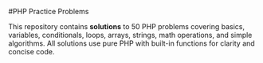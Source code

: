 #PHP Practice Problems

This repository contains **solutions** to 50 PHP problems covering basics, variables, conditionals, loops, arrays, strings, math operations,
and simple algorithms. All solutions use pure PHP with built-in functions for clarity and concise code.
